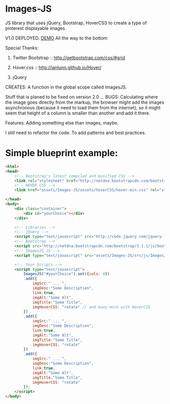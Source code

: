 Images-JS
=========

JS library that uses jQuery, Bootstrap, HoverCSS to create a type of pinterest displayable images.

V1.0 DEPLOYED. [DEMO](http://garciamarin.github.io/wedding/#/about_us) All the way to the bottom

Special Thanks: 

1. Twitter Bootstrap :: http://getbootstrap.com/css/#grid

2. Hover.css :: http://ianlunn.github.io/Hover/

3. jQuery

CREATES:
A function in the global scope called ImagesJS.

Stuff that is planed to be fixed on version 2.0 ...
BUGS: Calculating where the image goes directly from the markup, the browser might add the images asynchronous (because it need to load them from the internet), so it might seem that height of a column is smaller than another and add it there.

Features: Adding something else than images, maybe.

I still need to refactor the code. To add patterns and best practices.



Simple blueprint example:
========================

``` HTML
<html>
<head> 
	<!-- Bootstrap's latest compiled and minified CSS -->
	<link rel="stylesheet" href="http://netdna.bootstrapcdn.com/bootstrap/3.1.1/css/bootstrap.min.css">
	<!-- HOVER CSS -->
	<link href="assets/Images-JS/assets/hoverCSS/hover-min.css" rel="stylesheet" />

</head>
<body>
	<div class="container">
		<div id="yourChoice"></div>
	</div>

	<!-- Libraries -->
	<!-- jQuery --> 
	<script type="text/javascript" src="http://code.jquery.com/jquery-latest.min.js"></script>
	<!-- Bootstrap --> 
	<script src="http://netdna.bootstrapcdn.com/bootstrap/3.1.1/js/bootstrap.min.js"></script>
	<!-- ImagesJS JS --> 
	<script type="text/javascript" src="assets/Images-JS/src/js/ImagesJS.js"></script>

	<!-- Your Scripts -->
	<script type="text/javascript">
		ImagesJS("#yourChoice").set({cols: 4})
		.add({
			imgSrc:" ... ",
			imgDesc:"Some Description",
			link:true,
			imgAlt:"Some Alt",
			imgTitle:"Some Title",
			imgHoverCSS: "rotate" // and many more with HoverCSS
		})
		.add({
			imgSrc:" ... ",
			imgDesc:"Some Description",
			link:true,
			imgAlt:"Some Alt",
			imgTitle:"Some Title",
			imgHoverCSS: "rotate"
		})
		.add({
			imgSrc:" ... ",
			imgDesc:"Some Description",
			link:true,
			imgAlt:"Some Alt",
			imgTitle:"Some Title",
			imgHoverCSS: "rotate"
		});
	</script>
</body>
```